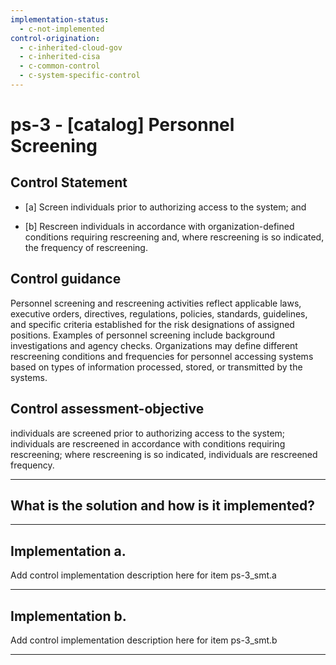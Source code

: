 ```yaml
---
implementation-status:
  - c-not-implemented
control-origination:
  - c-inherited-cloud-gov
  - c-inherited-cisa
  - c-common-control
  - c-system-specific-control
---
```


# ps-3 - \[catalog\] Personnel Screening

## Control Statement

- \[a\] Screen individuals prior to authorizing access to the system; and

- \[b\] Rescreen individuals in accordance with organization-defined conditions requiring rescreening and, where rescreening is so indicated, the frequency of rescreening.

## Control guidance

Personnel screening and rescreening activities reflect applicable laws, executive orders, directives, regulations, policies, standards, guidelines, and specific criteria established for the risk designations of assigned positions. Examples of personnel screening include background investigations and agency checks. Organizations may define different rescreening conditions and frequencies for personnel accessing systems based on types of information processed, stored, or transmitted by the systems.

## Control assessment-objective

individuals are screened prior to authorizing access to the system;
individuals are rescreened in accordance with conditions requiring rescreening;
where rescreening is so indicated, individuals are rescreened frequency.

______________________________________________________________________

## What is the solution and how is it implemented?

<!-- Please leave this section blank and enter implementation details in the parts below. -->

______________________________________________________________________

## Implementation a.

Add control implementation description here for item ps-3_smt.a

______________________________________________________________________

## Implementation b.

Add control implementation description here for item ps-3_smt.b

______________________________________________________________________
